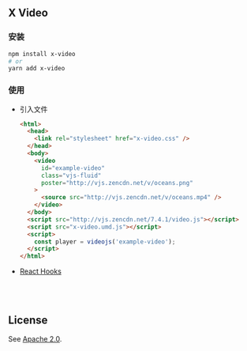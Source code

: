 ## X Video <!-- {docsify-ignore-all} -->

<!-- [文档地址](https://awesome-tool.github.io/x-video/docs/) -->

### 安装

```bash
npm install x-video
# or
yarn add x-video
```

### 使用

- 引入文件

  ```html highlight=3,14,15,17
  <html>
    <head>
      <link rel="stylesheet" href="x-video.css" />
    </head>
    <body>
      <video
        id="example-video"
        class="vjs-fluid"
        poster="http://vjs.zencdn.net/v/oceans.png"
      >
        <source src="http://vjs.zencdn.net/v/oceans.mp4" />
      </video>
    </body>
    <script src="http://vjs.zencdn.net/7.4.1/video.js"></script>
    <script src="x-video.umd.js"></script>
    <script>
      const player = videojs('example-video');
    </script>
  </html>
  ```

- [React Hooks](https://codesandbox.io/s/71z2lm4ko6)

<br>

<br>

## License

See [Apache 2.0](LICENSE).
